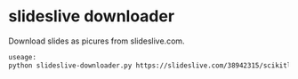 # slideslive downloader

Download slides as picures from slideslive.com.

```sh
useage:
python slideslive-downloader.py https://slideslive.com/38942315/scikitlearn-and-fairness-tools-and-challenges
```
